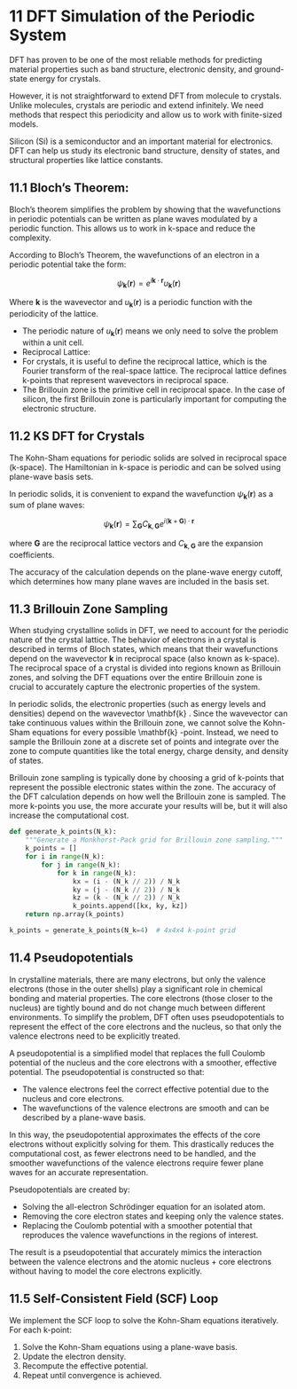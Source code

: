 # 11 DFT Simulation of the Periodic System

DFT has proven to be one of the most reliable methods for predicting material properties such as band structure, electronic density, and ground-state energy for crystals.

However, it is not straightforward to extend DFT from molecule to crystals. Unlike molecules, crystals are periodic and extend infinitely. We need methods that respect this periodicity and allow us to work with finite-sized models.

Silicon (Si) is a semiconductor and an important material for electronics. DFT can help us study its electronic band structure, density of states, and structural properties like lattice constants.

## 11.1 Bloch’s Theorem:
Bloch’s theorem simplifies the problem by showing that the wavefunctions in periodic potentials can be written as plane waves modulated by a periodic function. This allows us to work in k-space and reduce the complexity.

According to Bloch’s Theorem, the wavefunctions of an electron in a periodic potential take the form:

$$
\psi_{\mathbf{k}}(\mathbf{r}) = e^{i \mathbf{k} \cdot \mathbf{r}} u_{\mathbf{k}}(\mathbf{r})
$$

Where $\mathbf{k}$ is the wavevector and $u_{\mathbf{k}}(\mathbf{r})$ is a periodic function with the periodicity of the lattice.

- The periodic nature of $u_{\mathbf{k}}(\mathbf{r})$ means we only need to solve the problem within a unit cell.
- Reciprocal Lattice:
- For crystals, it is useful to define the reciprocal lattice, which is the Fourier transform of the real-space lattice. The reciprocal lattice defines k-points that represent wavevectors in reciprocal space.
- The Brillouin zone is the primitive cell in reciprocal space. In the case of silicon, the first Brillouin zone is particularly important for computing the electronic structure.

## 11.2 KS DFT for Crystals

The Kohn-Sham equations for periodic solids are solved in reciprocal space (k-space). The Hamiltonian in k-space is periodic and can be solved using plane-wave basis sets.

In periodic solids, it is convenient to expand the wavefunction $\psi_{\mathbf{k}}(\mathbf{r})$ as a sum of plane waves:

$$
\psi_{\mathbf{k}}(\mathbf{r}) = \sum_{\mathbf{G}} C_{\mathbf{k}, \mathbf{G}} e^{i (\mathbf{k} + \mathbf{G}) \cdot \mathbf{r}}
$$

where $\mathbf{G}$ are the reciprocal lattice vectors and $C_{\mathbf{k}, \mathbf{G}}$ are the expansion coefficients.

The accuracy of the calculation depends on the plane-wave energy cutoff, which determines how many plane waves are included in the basis set.

## 11.3 Brillouin Zone Sampling

When studying crystalline solids in DFT, we need to account for the periodic nature of the crystal lattice. The behavior of electrons in a crystal is described in terms of Bloch states, which means that their wavefunctions depend on the wavevector $\mathbf{k}$ in reciprocal space (also known as k-space). The reciprocal space of a crystal is divided into regions known as Brillouin zones, and solving the DFT equations over the entire Brillouin zone is crucial to accurately capture the electronic properties of the system.

In periodic solids, the electronic properties (such as energy levels and densities) depend on the wavevector  \mathbf{k} . Since the wavevector can take continuous values within the Brillouin zone, we cannot solve the Kohn-Sham equations for every possible  \mathbf{k} -point. Instead, we need to sample the Brillouin zone at a discrete set of points and integrate over the zone to compute quantities like the total energy, charge density, and density of states.

Brillouin zone sampling is typically done by choosing a grid of k-points that represent the possible electronic states within the zone. The accuracy of the DFT calculation depends on how well the Brillouin zone is sampled. The more k-points you use, the more accurate your results will be, but it will also increase the computational cost.

```python
def generate_k_points(N_k):
    """Generate a Monkhorst-Pack grid for Brillouin zone sampling."""
    k_points = []
    for i in range(N_k):
        for j in range(N_k):
            for k in range(N_k):
                kx = (i - (N_k // 2)) / N_k
                ky = (j - (N_k // 2)) / N_k
                kz = (k - (N_k // 2)) / N_k
                k_points.append([kx, ky, kz])
    return np.array(k_points)

k_points = generate_k_points(N_k=4)  # 4x4x4 k-point grid
```

## 11.4 Pseudopotentials 
In crystalline materials, there are many electrons, but only the valence electrons (those in the outer shells) play a significant role in chemical bonding and material properties. The core electrons (those closer to the nucleus) are tightly bound and do not change much between different environments. To simplify the problem, DFT often uses pseudopotentials to represent the effect of the core electrons and the nucleus, so that only the valence electrons need to be explicitly treated.

A pseudopotential is a simplified model that replaces the full Coulomb potential of the nucleus and the core electrons with a smoother, effective potential. The pseudopotential is constructed so that:

- The valence electrons feel the correct effective potential due to the nucleus and core electrons.
- The wavefunctions of the valence electrons are smooth and can be described by a plane-wave basis.

In this way, the pseudopotential approximates the effects of the core electrons without explicitly solving for them. This drastically reduces the computational cost, as fewer electrons need to be handled, and the smoother wavefunctions of the valence electrons require fewer plane waves for an accurate representation.

Pseudopotentials are created by:

- Solving the all-electron Schrödinger equation for an isolated atom.
- Removing the core electron states and keeping only the valence states.
- Replacing the Coulomb potential with a smoother potential that reproduces the valence wavefunctions in the regions of interest.

The result is a pseudopotential that accurately mimics the interaction between the valence electrons and the atomic nucleus + core electrons without having to model the core electrons explicitly.

## 11.5 Self-Consistent Field (SCF) Loop

We implement the SCF loop to solve the Kohn-Sham equations iteratively. For each k-point:
1.	Solve the Kohn-Sham equations using a plane-wave basis.
2.	Update the electron density.
3.	Recompute the effective potential.
4.	Repeat until convergence is achieved.

